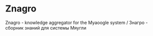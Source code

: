 # Znagro

Znagro - knowledge aggregator for the Myaoogle system / Знагро - сборник знаний для системы Мяугли
